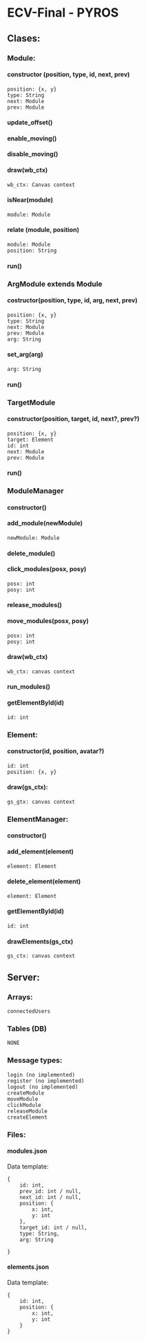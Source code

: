# ECV-Final - PYROS

## Clases:

### Module:

#### constructor (position, type, id, next, prev)

    position: {x, y}
    type: String
    next: Module
    prev: Module

#### update_offset()

#### enable_moving()

#### disable_moving()

#### draw(wb_ctx)

    wb_ctx: Canvas context

#### isNear(module)

    module: Module

#### relate (module, position)

    module: Module
    position: String

#### run()

### ArgModule extends Module

#### costructor(position, type, id, arg, next, prev)

    position: {x, y}
    type: String
    next: Module
    prev: Module
    arg: String

#### set_arg(arg)

    arg: String

#### run()

### TargetModule

#### constructor(position, target, id, next?, prev?)

    position: {x, y}
    target: Element
    id: int
    next: Module
    prev: Module

#### run()

### ModuleManager

#### constructor()

#### add_module(newModule)

    newModule: Module

#### delete_module()

#### click_modules(posx, posy) 

    posx: int
    posy: int

#### release_modules()

#### move_modules(posx, posy)

    posx: int
    posy: int

#### draw(wb_ctx)

    wb_ctx: canvas context

#### run_modules()

#### getElementById(id)

    id: int

### Element:

#### constructor(id, position, avatar?)

    id: int
    position: {x, y}

#### draw(gs_ctx):

    gs_gtx: canvas context

### ElementManager:

#### constructor()

#### add_element(element)

    element: Element

#### delete_element(element)

    element: Element

#### getElementById(id)

    id: int

#### drawElements(gs_ctx)

    gs_ctx: canvas context

## Server:

### Arrays:

    connectedUsers

### Tables (DB)

    NONE

### Message types:

    login (no implemented)
    register (no implemented)
    logout (no implemented)
    createModule
    moveModule
    clickModule
    releaseModule
    createElement

### Files:

#### modules.json

Data template:

    {
        id: int,
        prev_id: int / null,
        next_id: int / null,
        position: {
            x: int,
            y: int
        },
        target_id: int / null,
        type: String,
        arg: String

    }

#### elements.json

Data template:

    {
        id: int,
        position: {
            x: int,
            y: int
        }
    }